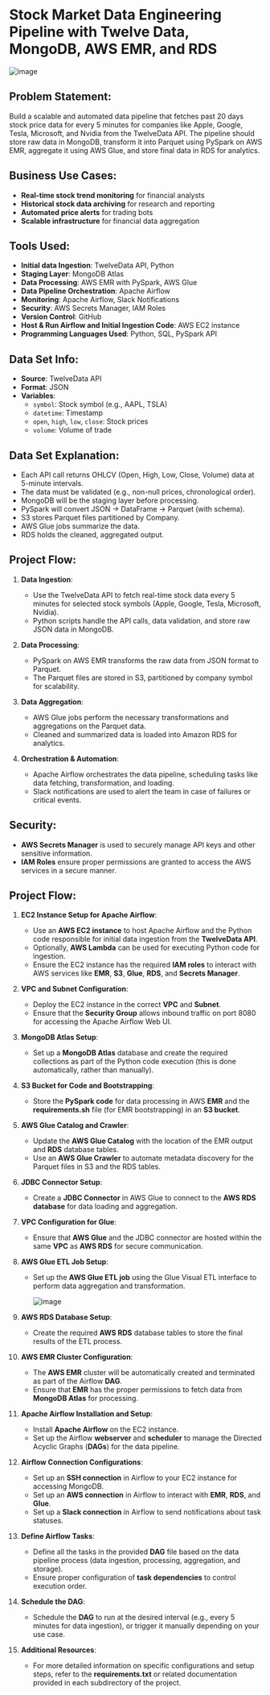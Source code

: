 # Stock Market Data Engineering Pipeline with Twelve Data, MongoDB, AWS EMR, and RDS

![image](https://github.com/user-attachments/assets/3b3d9cfb-0cb5-46c1-bfed-e6c1725698f0)


## Problem Statement:
Build a scalable and automated data pipeline that fetches past 20 days stock price data for every 5 minutes for companies like Apple, Google, Tesla, Microsoft, and Nvidia from the TwelveData API. The pipeline should store raw data in MongoDB, transform it into Parquet using PySpark on AWS EMR, aggregate it using AWS Glue, and store final data in RDS for analytics.

## Business Use Cases:
- **Real-time stock trend monitoring** for financial analysts
- **Historical stock data archiving** for research and reporting
- **Automated price alerts** for trading bots
- **Scalable infrastructure** for financial data aggregation

## Tools Used:
- **Initial data Ingestion**: TwelveData API, Python
- **Staging Layer**: MongoDB Atlas
- **Data Processing**: AWS EMR with PySpark, AWS Glue
- **Data Pipeline Orchestration**: Apache Airflow
- **Monitoring**: Apache Airflow, Slack Notifications
- **Security**: AWS Secrets Manager, IAM Roles
- **Version Control**: GitHub
- **Host & Run Airflow and Initial Ingestion Code**: AWS EC2 instance
- **Programming Languages Used**: Python, SQL, PySpark API

## Data Set Info:
- **Source**: TwelveData API
- **Format**: JSON
- **Variables**:
  - `symbol`: Stock symbol (e.g., AAPL, TSLA)
  - `datetime`: Timestamp
  - `open`, `high`, `low`, `close`: Stock prices
  - `volume`: Volume of trade

## Data Set Explanation:
- Each API call returns OHLCV (Open, High, Low, Close, Volume) data at 5-minute intervals.
- The data must be validated (e.g., non-null prices, chronological order).
- MongoDB will be the staging layer before processing.
- PySpark will convert JSON → DataFrame → Parquet (with schema).
- S3 stores Parquet files partitioned by Company.
- AWS Glue jobs summarize the data.
- RDS holds the cleaned, aggregated output.


## Project Flow:
1. **Data Ingestion**:
   - Use the TwelveData API to fetch real-time stock data every 5 minutes for selected stock symbols (Apple, Google, Tesla, Microsoft, Nvidia).
   - Python scripts handle the API calls, data validation, and store raw JSON data in MongoDB.

2. **Data Processing**:
   - PySpark on AWS EMR transforms the raw data from JSON format to Parquet.
   - The Parquet files are stored in S3, partitioned by company symbol for scalability.

3. **Data Aggregation**:
   - AWS Glue jobs perform the necessary transformations and aggregations on the Parquet data.
   - Cleaned and summarized data is loaded into Amazon RDS for analytics.

4. **Orchestration & Automation**:
   - Apache Airflow orchestrates the data pipeline, scheduling tasks like data fetching, transformation, and loading.
   - Slack notifications are used to alert the team in case of failures or critical events.

## Security:
- **AWS Secrets Manager** is used to securely manage API keys and other sensitive information.
- **IAM Roles** ensure proper permissions are granted to access the AWS services in a secure manner.


## Project Flow:

1. **EC2 Instance Setup for Apache Airflow**:
   - Use an **AWS EC2 instance** to host Apache Airflow and the Python code responsible for initial data ingestion from the **TwelveData API**.
   - Optionally, **AWS Lambda** can be used for executing Python code for ingestion.
   - Ensure the EC2 instance has the required **IAM roles** to interact with AWS services like **EMR**, **S3**, **Glue**, **RDS**, and **Secrets Manager**.

2. **VPC and Subnet Configuration**:
   - Deploy the EC2 instance in the correct **VPC** and **Subnet**.
   - Ensure that the **Security Group** allows inbound traffic on port 8080 for accessing the Apache Airflow Web UI.

3. **MongoDB Atlas Setup**:
   - Set up a **MongoDB Atlas** database and create the required collections as part of the Python code execution (this is done automatically, rather than manually).
   
4. **S3 Bucket for Code and Bootstrapping**:
   - Store the **PySpark code** for data processing in AWS **EMR** and the **requirements.sh** file (for EMR bootstrapping) in an **S3 bucket**.

5. **AWS Glue Catalog and Crawler**:
   - Update the **AWS Glue Catalog** with the location of the EMR output and **RDS** database tables.
   - Use an **AWS Glue Crawler** to automate metadata discovery for the Parquet files in S3 and the RDS tables.

6. **JDBC Connector Setup**:
   - Create a **JDBC Connector** in AWS Glue to connect to the **AWS RDS database** for data loading and aggregation.

7. **VPC Configuration for Glue**:
   - Ensure that **AWS Glue** and the JDBC connector are hosted within the same **VPC** as **AWS RDS** for secure communication.

8. **AWS Glue ETL Job Setup**:
   - Set up the **AWS Glue ETL job** using the Glue Visual ETL interface to perform data aggregation and transformation.
  
     ![image](https://github.com/user-attachments/assets/20d8180f-3639-436d-98cb-5c2e7a1a9873)


9. **AWS RDS Database Setup**:
   - Create the required **AWS RDS** database tables to store the final results of the ETL process.

10. **AWS EMR Cluster Configuration**:
    - The **AWS EMR** cluster will be automatically created and terminated as part of the Airflow **DAG**.
    - Ensure that **EMR** has the proper permissions to fetch data from **MongoDB Atlas** for processing.

11. **Apache Airflow Installation and Setup**:
    - Install **Apache Airflow** on the EC2 instance.
    - Set up the Airflow **webserver** and **scheduler** to manage the Directed Acyclic Graphs (**DAGs**) for the data pipeline.

12. **Airflow Connection Configurations**:
    - Set up an **SSH connection** in Airflow to your EC2 instance for accessing MongoDB.
    - Set up an **AWS connection** in Airflow to interact with **EMR**, **RDS**, and **Glue**.
    - Set up a **Slack connection** in Airflow to send notifications about task statuses.

13. **Define Airflow Tasks**:
    - Define all the tasks in the provided **DAG** file based on the data pipeline process (data ingestion, processing, aggregation, and storage).
    - Ensure proper configuration of **task dependencies** to control execution order.

14. **Schedule the DAG**:
    - Schedule the **DAG** to run at the desired interval (e.g., every 5 minutes for data ingestion), or trigger it manually depending on your use case.

15. **Additional Resources**:
    - For more detailed information on specific configurations and setup steps, refer to the **requirements.txt** or related documentation provided in each subdirectory of the project.




